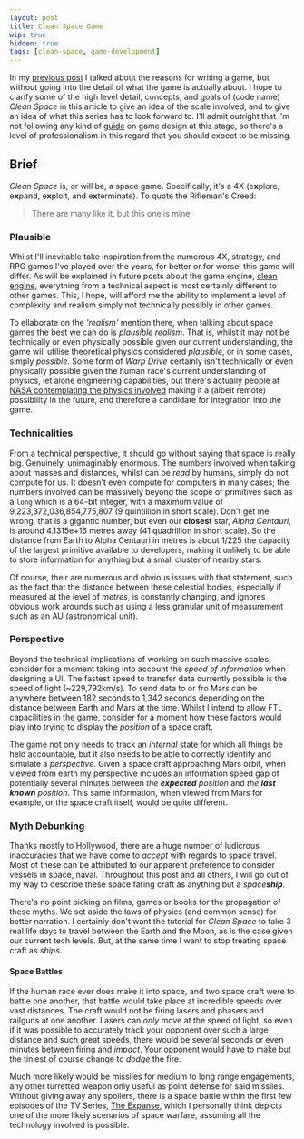 ```yaml
---
layout: post
title: Clean Space Game
wip: true
hidden: true
tags: [clean-space, game-development]
---
```


In my [previous post](blog.devbot.net/clean-space-introduction/) I talked about the reasons for writing a game, but without going into the detail of what the game is actually about. I hope to clarify some of the high level detail, concepts, and goals of (code name) *Clean Space* in this article to give an idea of the scale involved, and to give an idea of what this series has to look forward to. I'll admit outright that I'm not following any kind of [guide](http://www.amazon.co.uk/Level-Up-Guide-Great-Design/dp/1118877160) on game design at this stage, so there's a level of professionalism in this regard that you should expect to be missing.

## Brief

_Clean Space_ is, or will be, a space game. Specifically, it's a 4X (e**x**plore, e**x**pand, e**x**ploit, and e**x**terminate). To quote the Rifleman's Creed:

> There are many like it, but this one is mine.

### Plausible

Whilst I'll inevitable take inspiration from the numerous 4X, strategy, and RPG games I've played over the years, for better or for worse, this game will differ. As will be explained in future posts about the game engine, [clean engine](https://github.com/clean-development/engine), everything from a technical aspect is most certainly different to other games. This, I hope, will afford me the ability to implement a level of complexity and realism simply not technically possibly in other games.

To ellaborate on the *'realism'* mention there, when talking about space games the best we can do is *plausible realism*. That is, whilst it may not be technically or even physically possible given our current understanding, the game will utilise theoretical physics considered *plausible*, or in some cases, simply *possible*. Some form of *Warp Drive* certainly isn't technically or even physically possible given the human race's current understanding of physics, let alone engineering capabilities, but there's actually people at [NASA contemplating the physics involved](http://www.space.com/22430-star-trek-warp-drive-quantum-thrusters.html) making it a (albeit remote) possibility in the future, and therefore a candidate for integration into the game.

### Technicalities

From a technical perspective, it should go without saying that space is really big. Genuinely, unimaginably enormous. The numbers involved when talking about masses and distances, whilst can be *read* by humans, simply do not compute for us. It doesn't even compute for computers in many cases; the numbers involved can be massively beyond the scope of primitives such as a `long` which is a 64-bit integer, with a maximum value of 9,223,372,036,854,775,807 (9 quintillion in short scale). Don't get me wrong, that is a gigantic number, but even our **closest** star, *Alpha Centauri*, is around 4.1315e+16 metres away (41 quadrillion in short scale). So the distance from Earth to Alpha Centauri in metres is about 1/225 the capacity of the largest primitive available to developers, making it unlikely to be able to store information for anything but a small cluster of nearby stars. 

Of course, their are numerous and obvious issues with that statement, such as the fact that the distance between these celestial bodies, especially if measured at the level of *metres*, is constantly changing, and ignores obvious work arounds such as using a less granular unit of measurement such as an AU (astronomical unit).

### Perspective

Beyond the technical implications of working on such massive scales, consider for a moment taking into account the *speed of information* when designing a UI. The fastest speed to transfer data currently possible is the speed of light (~229,792km/s). To send data to or fro Mars can be anywhere between 182 seconds to 1,342 seconds depending on the distance between Earth and Mars at the time. Whilst I intend to allow FTL capacilities in the game, consider for a moment how these factors would play into trying to display the *position* of a space craft.

The game not only needs to track an *internal* state for which all things be held accountable, but it also needs to be able to correctly identify and simulate a *perspective*. Given a space craft approaching Mars orbit, when viewed from earth my perspective includes an information speed gap of potentially several minutes between _the **expected** position_ and _the **last known** position_. This same information, when viewed from Mars for example, or the space craft itself, would be quite different.

### Myth Debunking

Thanks mostly to Hollywood, there are a huge number of ludicrous inaccuracies that we have come to *accept* with regards to space travel. Most of these can be attributed to our apparent preference to consider vessels in space, naval. Throughout this post and all others, I will go out of my way to describe these space faring craft as anything but a _space**ship**_.

There's no point picking on films, games or books for the propagation of these myths. We set aside the laws of physics (and common sense) for better narration. I certainly don't want the tutorial for *Clean Space* to take 3 real life days to travel between the Earth and the Moon, as is the case given our current tech levels. But, at the same time I want to stop treating space craft as *ships*.

#### Space Battles

If the human race ever does make it into space, and two space craft were to battle one another, that battle would take place at incredible speeds over vast distances. The craft would not be firing lasers and phasers and railguns at one another. Lasers can *only* move at the speed of light, so even if it was possible to accurately track your opponent over such a large distance and such great speeds, there would be several seconds or even minutes between firing and *impact*. Your opponent would have to make but the tiniest of course change to *dodge* the fire.

Much more likely would be missiles for medium to long range engagements, any other turretted weapon only useful as point defense for said missiles. Without giving away any spoilers, there is a space battle within the first few episodes of the TV Series, [The Expanse](https://en.wikipedia.org/wiki/The_Expanse_(TV_series)), which I personally think depicts one of the more likely scenarios of space warfare, assuming all the technology involved is possible.
